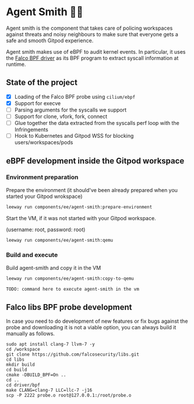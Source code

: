 # Agent Smith 🕵️‍♂️

Agent smith is the component that takes care of policing workspaces
against threats and noisy neighbours to make sure that everyone gets a safe and
smooth Gitpod experience.

Agent smith makes use of eBPF to audit kernel events. In particular, it uses
the [Falco BPF driver](https://github.com/falcosecurity/libs/tree/master/driver/bpf)
as its BPF program to extract syscall information at runtime.


## State of the project

- [x] Loading of the Falco BPF probe using `cilium/ebpf`
- [x] Support for execve
- [ ] Parsing arguments for the syscalls we support
- [ ] Support for clone, vfork, fork, connect
- [ ] Glue together the data extracted from the syscalls perf loop with the Infringements
- [ ] Hook to Kubernetes and Gitpod WSS for blocking users/workspaces/pods

## eBPF development inside the Gitpod workspace


### Environment preparation
Prepare the environment (it should've been already prepared when you started your Gitpod wrokspace)

```bash
leeway run components/ee/agent-smith:prepare-environment
```

Start the VM, if it was not started with your Gitpod workspace.

(username: root, password: root)

```bash
leeway run components/ee/agent-smith:qemu
```

### Build and execute

Build agent-smith and copy it in the VM

```bash
leeway run components/ee/agent-smith:copy-to-qemu
```

```bash
TODO: command here to execute agent-smith in the vm
```

## Falco libs BPF probe development

In case you need to do development of new features or fix bugs against the
probe and downloading it is not a viable option, you can always build it manually
as follows.

```
sudo apt install clang-7 llvm-7 -y
cd /workspace
git clone https://github.com/falcosecurity/libs.git
cd libs
mkdir build
cd build
cmake -DBUILD_BPF=On ..
cd ..
cd driver/bpf
make CLANG=clang-7 LLC=llc-7 -j16
scp -P 2222 probe.o root@127.0.0.1:/root/probe.o
```
